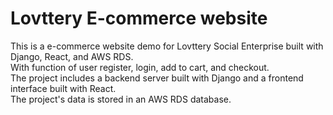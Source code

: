 # Lovttery E-commerce website
This is a e-commerce website demo for Lovttery Social Enterprise built with Django, React, and AWS RDS. <br />
With function of user register, login, add to cart, and checkout.  <br />
The project includes a backend server built with Django and a frontend interface built with React. <br />
The project's data is stored in an AWS RDS database.  <br />



